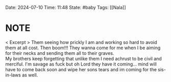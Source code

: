 Date: 2024-07-10
Time: 11:48
State: #baby
Tags: [[Nala]]
# NOTE

< Excerpt >
Them seeing how prickly I am and working so hard to avoid them at all cost. Then boom!!! They wanna come for me when I be aiming for their necks and sending them all to their graves.  
My brothers keep forgetting that unlike them I need achrust to be civil and merciful. I'm savage as fuck but oh Lord they have it coming... mind will have to come back soon and wipe her sons tears and im coming for the sis-in-laws as well. 
